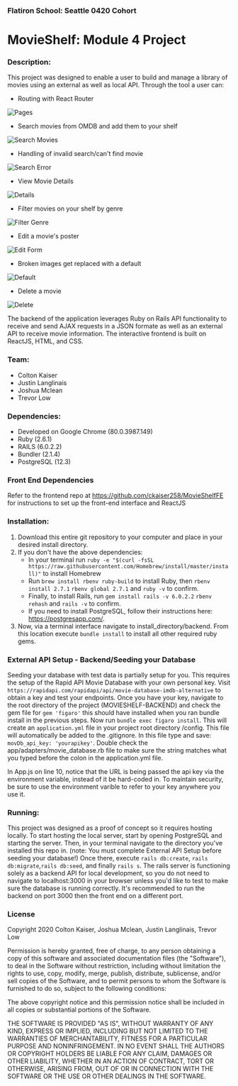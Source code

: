 ### Flatiron School: Seattle 0420 Cohort
# MovieShelf: Module 4 Project

### Description: 
This project was designed to enable a user to build and manage a library of movies using an external as well as local API. Through the tool a user can:

* Routing with React Router

![Pages](README_assets/pages_mvs.gif)

* Search movies from OMDB and add them to your shelf

![Search Movies](README_assets/add_mvs.gif)

* Handling of invalid search/can't find movie

![Search Error](README_assets/error_mvs.gif)

* View Movie Details

![Details](README_assets/details_mvs.gif)

* Filter movies on your shelf by genre

![Filter Genre](README_assets/filter_mvs.gif)

* Edit a movie's poster

![Edit Form](README_assets/edit_mvs.gif)

* Broken images get replaced with a default

![Default](README_assets/default_mvs.gif)

* Delete a movie

![Delete](README_assets/delete_mvs.gif)


The backend of the application leverages Ruby on Rails API functionality to receive and send AJAX requests in a JSON formate as well as an external API to receive movie information. The interactive frontend is built on ReactJS, HTML, and CSS.

### Team:
* Colton Kaiser
* Justin Langlinais
* Joshua Mclean
* Trevor Low

### Dependencies:
* Developed on Google Chrome (80.0.3987.149)
* Ruby (2.6.1)
* RAILS (6.0.2.2)
* Bundler (2.1.4)
* PostgreSQL (12.3)

### Front End Dependencies
Refer to the frontend repo at https://github.com/ckaiser258/MovieShelfFE for instructions to set up the front-end interface and ReactJS

### Installation:

1. Download this entire git repository to your computer and place in your desired install directory. 
2. If you don't have the above dependencies:
   * In your terminal run ``ruby -e "$(curl -fsSL https://raw.githubusercontent.com/Homebrew/install/master/install)"`` to install Homebrew
   * Run ``brew install rbenv ruby-build`` to install Ruby, then ``rbenv install 2.7.1`` ``rbenv global 2.7.1`` and ``ruby -v`` to confirm. 
   * Finally, to install Rails, run ``gem install rails -v 6.0.2.2`` ``rbenv rehash`` and ``rails -v`` to confirm.
   * If you need to install PostgreSQL, follow their instructions here: https://postgresapp.com/.
3. Now, via a terminal interface navigate to install_directory/backend. From this location execute ``bundle install`` to install all other required ruby gems.

### External API Setup - Backend/Seeding your Database
Seeding your database with test data is partially setup for you. This requires the setup of the Rapid API Movie Database with your own personal key. Visit ```https://rapidapi.com/rapidapi/api/movie-database-imdb-alternative``` to obtain a key and test your endpoints.
Once you have your key, navigate to the root directory of the project (MOVIESHELF-BACKEND) and check the gem file for ```gem 'figaro'``` this should have installed when you ran bundle install in the previous steps. Now run ```bundle exec figaro install```. This will create an ```application.yml``` file in your project root directory /config. This file will automatically be added to the .gitignore. In this file type and save: ```movDb_api_key: 'yourapikey'```. Double check the app/adapters/movie_database.rb file to make sure the string matches what you typed before the colon in the application.yml file.

In App.js on line 10, notice that the URL is being passed the api key via the environment variable, instead of it be hard-coded in. To maintain security, be sure to use the environment varible to refer to your key anywhere you use it.

### Running:
This project was designed as a proof of concept so it requires hosting locally. To start hosting the local server, start by opening PostgreSQL and starting the server. Then, in your terminal navigate to the directory you've installed this repo in. (note: You must complete External API Setup before seeding your database!) Once there, execute `rails db:create`, `rails db:migrate`,`rails db:seed`, and finally ```rails s```. The rails server is functioning solely as a backend API for local development, so you do not need to navigate to localhost:3000 in your browser unless you'd like to test to make sure the database is running correctly. It's recommended to run the backend on port 3000 then the front end on a different port.

### License
Copyright 2020 Colton Kaiser, Joshua Mclean, Justin Langlinais, Trevor Low

Permission is hereby granted, free of charge, to any person obtaining a copy of this software and associated documentation files (the "Software"), to deal in the Software without restriction, including without limitation the rights to use, copy, modify, merge, publish, distribute, sublicense, and/or sell copies of the Software, and to permit persons to whom the Software is furnished to do so, subject to the following conditions:

The above copyright notice and this permission notice shall be included in all copies or substantial portions of the Software.

THE SOFTWARE IS PROVIDED "AS IS", WITHOUT WARRANTY OF ANY KIND, EXPRESS OR IMPLIED, INCLUDING BUT NOT LIMITED TO THE WARRANTIES OF MERCHANTABILITY, FITNESS FOR A PARTICULAR PURPOSE AND NONINFRINGEMENT. IN NO EVENT SHALL THE AUTHORS OR COPYRIGHT HOLDERS BE LIABLE FOR ANY CLAIM, DAMAGES OR OTHER LIABILITY, WHETHER IN AN ACTION OF CONTRACT, TORT OR OTHERWISE, ARISING FROM, OUT OF OR IN CONNECTION WITH THE SOFTWARE OR THE USE OR OTHER DEALINGS IN THE SOFTWARE.
